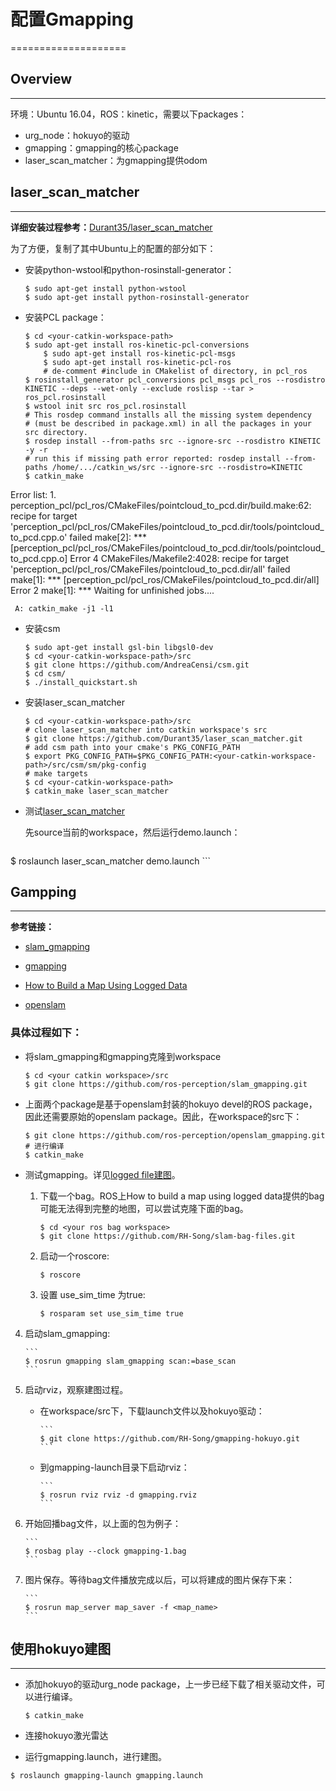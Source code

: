 # 配置Gmapping
====================

## Overview
-----------------------------------------------
环境：Ubuntu 16.04，ROS：kinetic，需要以下packages：

- urg_node：hokuyo的驱动
- gmapping：gmapping的核心package
- laser\_scan\_matcher：为gmapping提供odom

## laser\_scan\_matcher
----------------------------------------------
**详细安装过程参考：**[Durant35/laser\_scan\_matcher](https://github.com/Durant35/laser_scan_matcher) 

为了方便，复制了其中Ubuntu上的配置的部分如下：

- 安装python-wstool和python-rosinstall-generator：

	```
	$ sudo apt-get install python-wstool
	$ sudo apt-get install python-rosinstall-generator
	```

- 安装PCL package：

	```
	$ cd <your-catkin-workspace-path>
	$ sudo apt-get install ros-kinetic-pcl-conversions
        $ sudo apt-get install ros-kinetic-pcl-msgs
        $ sudo apt-get install ros-kinetic-pcl-ros
        # de-comment #include in CMakelist of directory, in pcl_ros
	$ rosinstall_generator pcl_conversions pcl_msgs pcl_ros ‐‐rosdistro KINETIC ‐‐deps ‐‐wet‐only ‐‐exclude roslisp ‐‐tar > ros_pcl.rosinstall
	$ wstool init src ros_pcl.rosinstall
	# This rosdep command installs all the missing system dependency
	# (must be described in package.xml) in all the packages in your src directory.
	$ rosdep install ‐‐from‐paths src ‐‐ignore‐src ‐‐rosdistro KINETIC ‐y ‐r
	# run this if missing path error reported: rosdep install --from-paths /home/.../catkin_ws/src --ignore-src --rosdistro=KINETIC
	$ catkin_make
	```
Error list:
   1. 
perception_pcl/pcl_ros/CMakeFiles/pointcloud_to_pcd.dir/build.make:62: recipe for target 'perception_pcl/pcl_ros/CMakeFiles/pointcloud_to_pcd.dir/tools/pointcloud_to_pcd.cpp.o' failed
make[2]: *** [perception_pcl/pcl_ros/CMakeFiles/pointcloud_to_pcd.dir/tools/pointcloud_to_pcd.cpp.o] Error 4
CMakeFiles/Makefile2:4028: recipe for target 'perception_pcl/pcl_ros/CMakeFiles/pointcloud_to_pcd.dir/all' failed
make[1]: *** [perception_pcl/pcl_ros/CMakeFiles/pointcloud_to_pcd.dir/all] Error 2
make[1]: *** Waiting for unfinished jobs....

     A: catkin_make -j1 -l1

- 安装csm

	```
	$ sudo apt-get install gsl-bin libgsl0-dev
	$ cd <your-catkin-workspace-path>/src
	$ git clone https://github.com/AndreaCensi/csm.git
	$ cd csm/
	$ ./install_quickstart.sh
	```

- 安装laser\_scan\_matcher

	```
	$ cd <your-catkin-workspace-path>/src
	# clone laser_scan_matcher into catkin workspace's src
	$ git clone https://github.com/Durant35/laser_scan_matcher.git
	# add csm path into your cmake's PKG_CONFIG_PATH
	$ export PKG_CONFIG_PATH=$PKG_CONFIG_PATH:<your-catkin-workspace-path>/src/csm/sm/pkg‐config
	# make targets
	$ cd <your-catkin-workspace-path>
	$ catkin_make laser_scan_matcher
	```

- 测试[laser\_scan\_matcher](http://wiki.ros.org/laser_scan_matcher)

   先source当前的workspace，然后运行demo.launch：
	
	```
$ roslaunch laser_scan_matcher demo.launch
	```

## Gampping
---------------------------------------------

**参考链接：**

  - [slam\_gmapping](http://wiki.ros.org/laser_scan_matcher)

  - [gmapping](http://wiki.ros.org/gmapping)

  - [How to Build a Map Using Logged Data](http://wiki.ros.org/slam_gmapping/Tutorials/MappingFromLoggedData)

  - [openslam](http://openslam.org/gmapping.html)

### 具体过程如下：

- 将slam_gmapping和gmapping克隆到workspace

	```
	$ cd <your catkin workspace>/src
	$ git clone https://github.com/ros-perception/slam_gmapping.git
	```

- 上面两个package是基于openslam封装的hokuyo devel的ROS package，因此还需要原始的openslam package。因此，在workspace的src下：
	
	```
	$ git clone https://github.com/ros-perception/openslam_gmapping.git
	# 进行编译
	$ catkin_make
	```

- 测试gmapping。详见[logged file建图](http://wiki.ros.org/slam_gmapping/Tutorials/MappingFromLoggedData)。

  1. 下载一个bag。ROS上How to build a map using logged data提供的bag可能无法得到完整的地图，可以尝试克隆下面的bag。
		  
		```
		$ cd <your ros bag workspace>
		$ git clone https://github.com/RH-Song/slam-bag-files.git
		```
	
	2. 启动一个roscore:
		
		```
		$ roscore
		```
	
  3. 设置 use\_sim\_time 为true:
	
		```
		$ rosparam set use_sim_time true
		```

 4. 启动slam\_gmapping:

		```
		$ rosrun gmapping slam_gmapping scan:=base_scan
		```


 5. 启动rviz，观察建图过程。
  
     -  在workspace/src下，下载launch文件以及hokuyo驱动：
			
			```
			$ git clone https://github.com/RH-Song/gmapping-hokuyo.git
			```

	  - 到gmapping-launch目录下启动rviz：
	 	
			```
			$ rosrun rviz rviz -d gmapping.rviz
			```

 6. 开始回播bag文件，以上面的包为例子：
	
		```
		$ rosbag play --clock gmapping-1.bag
		```

 7. 图片保存。等待bag文件播放完成以后，可以将建成的图片保存下来：

		```
		$ rosrun map_server map_saver -f <map_name>
		```

## 使用hokuyo建图
-------------------------------------------------------------

- 添加hokuyo的驱动urg_node package，上一步已经下载了相关驱动文件，可以进行编译。
	
	```
	$ catkin_make
	```

- 连接hokuyo激光雷达

- 运行gmapping.launch，进行建图。
```
$ roslaunch gmapping-launch gmapping.launch
```
